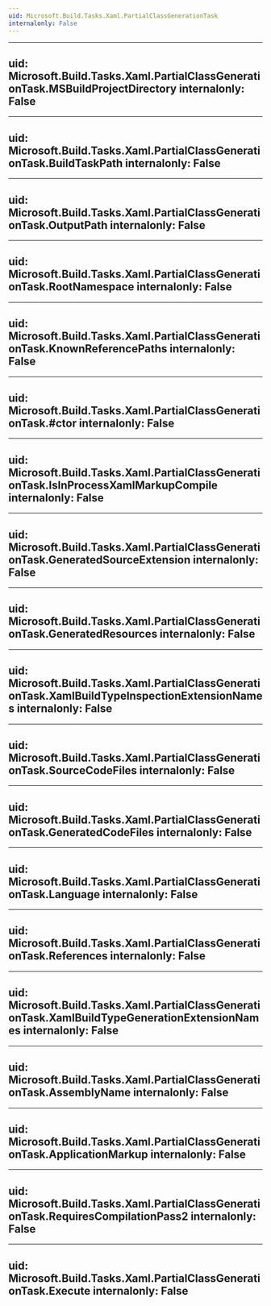 ```yaml
---
uid: Microsoft.Build.Tasks.Xaml.PartialClassGenerationTask
internalonly: False
---
```


---
uid: Microsoft.Build.Tasks.Xaml.PartialClassGenerationTask.MSBuildProjectDirectory
internalonly: False
---

---
uid: Microsoft.Build.Tasks.Xaml.PartialClassGenerationTask.BuildTaskPath
internalonly: False
---

---
uid: Microsoft.Build.Tasks.Xaml.PartialClassGenerationTask.OutputPath
internalonly: False
---

---
uid: Microsoft.Build.Tasks.Xaml.PartialClassGenerationTask.RootNamespace
internalonly: False
---

---
uid: Microsoft.Build.Tasks.Xaml.PartialClassGenerationTask.KnownReferencePaths
internalonly: False
---

---
uid: Microsoft.Build.Tasks.Xaml.PartialClassGenerationTask.#ctor
internalonly: False
---

---
uid: Microsoft.Build.Tasks.Xaml.PartialClassGenerationTask.IsInProcessXamlMarkupCompile
internalonly: False
---

---
uid: Microsoft.Build.Tasks.Xaml.PartialClassGenerationTask.GeneratedSourceExtension
internalonly: False
---

---
uid: Microsoft.Build.Tasks.Xaml.PartialClassGenerationTask.GeneratedResources
internalonly: False
---

---
uid: Microsoft.Build.Tasks.Xaml.PartialClassGenerationTask.XamlBuildTypeInspectionExtensionNames
internalonly: False
---

---
uid: Microsoft.Build.Tasks.Xaml.PartialClassGenerationTask.SourceCodeFiles
internalonly: False
---

---
uid: Microsoft.Build.Tasks.Xaml.PartialClassGenerationTask.GeneratedCodeFiles
internalonly: False
---

---
uid: Microsoft.Build.Tasks.Xaml.PartialClassGenerationTask.Language
internalonly: False
---

---
uid: Microsoft.Build.Tasks.Xaml.PartialClassGenerationTask.References
internalonly: False
---

---
uid: Microsoft.Build.Tasks.Xaml.PartialClassGenerationTask.XamlBuildTypeGenerationExtensionNames
internalonly: False
---

---
uid: Microsoft.Build.Tasks.Xaml.PartialClassGenerationTask.AssemblyName
internalonly: False
---

---
uid: Microsoft.Build.Tasks.Xaml.PartialClassGenerationTask.ApplicationMarkup
internalonly: False
---

---
uid: Microsoft.Build.Tasks.Xaml.PartialClassGenerationTask.RequiresCompilationPass2
internalonly: False
---

---
uid: Microsoft.Build.Tasks.Xaml.PartialClassGenerationTask.Execute
internalonly: False
---
